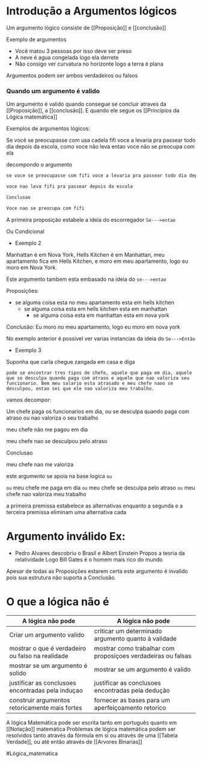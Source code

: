 # Introdução  a Argumentos lógicos

Um argumento lógico consiste de [[Proposição]] e [[conclusão]]

Exemplo de argumentos

- Você matou 3 pessoas por isso deve ser preso
- A neve é agua congelada logo ela derrete
- Não consigo ver curvatura no horizonte logo a terra é plana

Argumentos podem ser ambos verdadeiros ou falsos

### Quando um argumento é valido
Um argumento é valido quando consegue se concluir atraves da [[Proposição]], a [[conclusão]].
E quando ele segue os [[Princípios da Lógica matemática]]

Exemplos de argumentos lógicos:

Se você se preocupasse com usa cadela fifi voce a levaria pra passear todo dia depois da escola, como voce não leva entao voce não se preocupa com ela

decompondo o argumento

```md
se voce se preocupasse com fifi voce a levaria pra passear todo dia depois da escola

voce nao leva fifi pra passear depois da escola

Conclusao

Voce nao se preocupa com fifi
```

A primeira proposição estabele a ideia do escorregador `Se--->entao`

Ou Condicional

- Exemplo 2

Manhattan é em Nova York, Hells Kitchen é em Manhattan, meu apartamento fica em Hells Kitchen, e moro em meu apartamento, logo eu moro em Nova York.

Este argumento tambem esta embasado na ideia do `se--->entao`

Proposições:

- se alguma coisa esta no meu apartamento esta em hells kitchen
	- se alguma coisa esta em hells kitchen esta em manhattan
		- se alguma coisa esta em manhattan esta em nova york

Conclusão:
Eu moro no meu apartamento, logo eu moro em nova york

No exemplo anterior é possivel ver varias instancias da ideia do `Se--->Então`

- Exemplo 3

Suponha que carla chegue zangada em casa e diga

`pode se encontrar tres tipos de chefe, aquele que paga em dia, aquele que se desculpa quando paga com atraso e aquele que nao valoriza seu funcionario. Bem meu salario esta atrasado e meu chefe naoo se desculpou, entao sei que ele nao valoriza meu trabalho.`

vamos decompor:

Um chefe paga os funcionarios em dia, ou se desculpa quando paga com atraso ou nao valoriza o seu trabalho

meu chefe não me pagou em dia

meu chefe nao se desculpou pelo atraso

Conclusao

meu chefe nao me valoriza

este argumento se apoia na base logica `ou`

`ou` meu chefe me paga em dia `ou` meu chefe se desculpa pelo atraso `ou` meu chefe nao valoriza meu trabalho  

a primeira premissa estabelece as alternativas enquanto a segunda e a terceira premissa eliminam uma alternativa cada


# Argumento inválido Ex:

- Pedro Alvares descobriu o Brasil e Albert Einstein Propos a teoria da relatividade Logo Bill Gates é o homem mais rico do mundo

Apesar de todas as Proposições estarem certa este argumento é invalido pois sua estrutura não suporta a Conclusão.


# O que a lógica não é

| A lógica não pode                                 | A lógica não pode                                            |
| ------------------------------------------------- | ------------------------------------------------------------ |
| Criar um argumento valido                         | criticar um determinado argumento quanto à validade          |
| mostrar o que é verdadeiro ou falso na realidade  | mostrar como trabalhar com proposiçoes verdadeiras ou falsas |
| mostrar se um argumento é solido                  | mostrar se um argumento é valido                             |
| justificar as conclusoes encontradas pela induçao | justificar as conclusoes encontradas pela dedução            |
| construir argumentos retoricamente mais fortes    | fornecer as bases para um aperfeiçoamento retorico           |


A lógica Matemática pode ser escrita tanto em português quanto em [[Notação]] matemática 
Problemas de lógica matemática podem ser resolvidos tanto através da fórmula em si ou através de uma [[Tabela Verdade]], ou até então através de [[Arvores Binarias]]


#Lógica_matematica 
